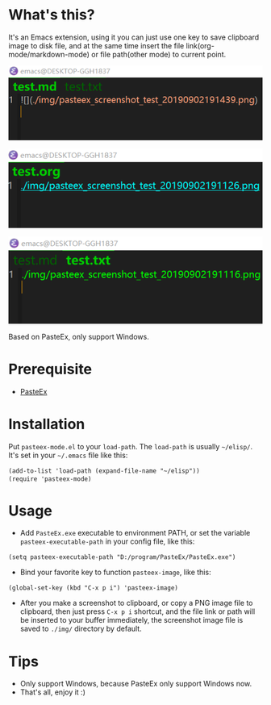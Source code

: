 # What's this?
It's an Emacs extension, using it you can just use one key to save clipboard image to disk file, and at the same time insert the file link(org-mode/markdown-mode) or file path(other mode) to current point.

![](./img/pasteex_screenshot_README_20190902191736.png)

![](./img/pasteex_screenshot_README_20190902191801.png)

![](./img/pasteex_screenshot_README_20190902191656.png)

Based on PasteEx, only support Windows.

# Prerequisite
- [PasteEx](https://github.com/huiyadanli/PasteEx/releases)

# Installation
Put `pasteex-mode.el` to your `load-path`. The `load-path` is usually `~/elisp/`. It's set in your `~/.emacs` file like this:

```emacs-lisp
(add-to-list 'load-path (expand-file-name "~/elisp"))
(require 'pasteex-mode)
```

# Usage
- Add `PasteEx.exe` executable to environment PATH, or set the variable `pasteex-executable-path` in your config file, like this:

```emacs-lisp
(setq pasteex-executable-path "D:/program/PasteEx/PasteEx.exe")
```

- Bind your favorite key to function `pasteex-image`, like this:

```emacs-lisp
(global-set-key (kbd "C-x p i") 'pasteex-image)
```

- After you make a screenshot to clipboard, or copy a PNG image file to clipboard, then just press `C-x p i` shortcut, and the file link or path will be inserted to your buffer immediately, the screenshot image file is saved to `./img/` directory by default. 


# Tips
- Only support Windows, because PasteEx only support Windows now.
- That's all, enjoy it :)
